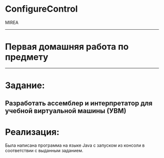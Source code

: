 # ConfigureControl
MIREA



---
# Первая домашняя работа по предмету
---
# Задание:
  Разработать ассемблер и интерпретатор для учебной виртуальной машины (УВМ)
---
# Реализация:
  Была написана программа на языке Java с запуском из консоли в соответствии с выданным заданием.
